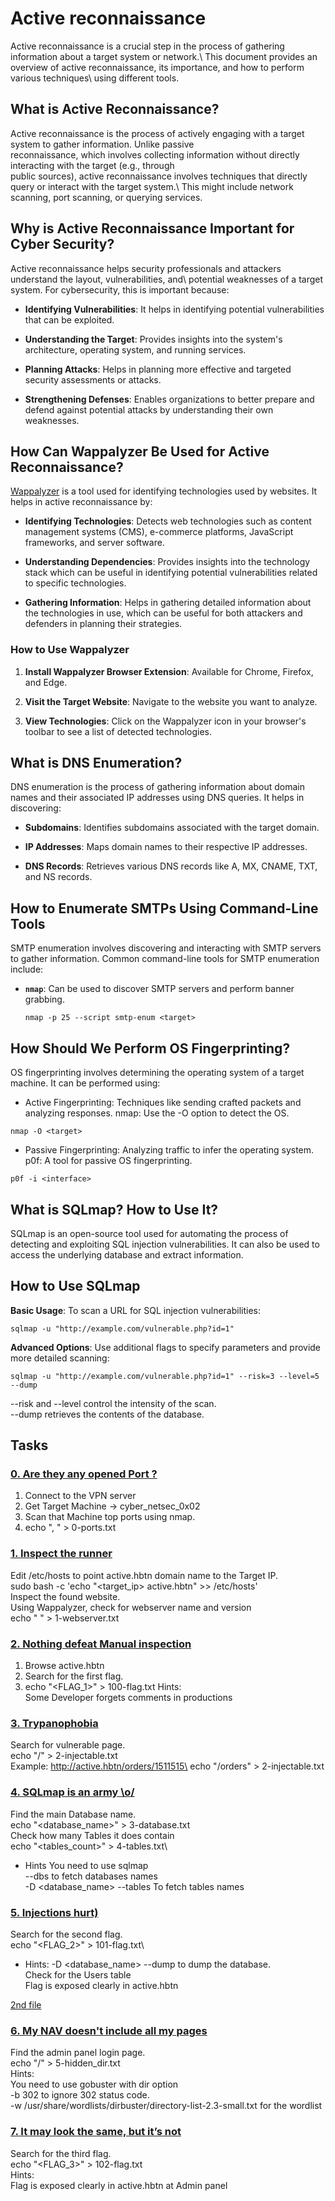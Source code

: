 # Active reconnaissance

Active reconnaissance is a crucial step in the process of gathering information about a target system or network.\ This document provides an overview of active reconnaissance, its importance, and how to perform various techniques\ using different tools.

## What is Active Reconnaissance?

Active reconnaissance is the process of actively engaging with a target system to gather information. Unlike passive\
reconnaissance, which involves collecting information without directly interacting with the target (e.g., through\
public sources), active reconnaissance involves techniques that directly query or interact with the target system.\ This might include network scanning, port scanning, or querying services.

## Why is Active Reconnaissance Important for Cyber Security?

Active reconnaissance helps security professionals and attackers understand the layout, vulnerabilities, and\ potential weaknesses of a target system. For cybersecurity, this is important because:

- **Identifying Vulnerabilities**: It helps in identifying potential vulnerabilities that can be exploited.

- **Understanding the Target**: Provides insights into the system's architecture, operating system, and running services.

- **Planning Attacks**: Helps in planning more effective and targeted security assessments or attacks.

- **Strengthening Defenses**: Enables organizations to better prepare and defend against potential attacks by understanding their own weaknesses.

## How Can Wappalyzer Be Used for Active Reconnaissance?

[Wappalyzer](https://www.wappalyzer.com/) is a tool used for identifying technologies used by websites. It helps in active reconnaissance by:

- **Identifying Technologies**: Detects web technologies such as content management systems (CMS), e-commerce platforms, JavaScript frameworks, and server software.

- **Understanding Dependencies**: Provides insights into the technology stack which can be useful in identifying potential vulnerabilities related to specific technologies.

- **Gathering Information**: Helps in gathering detailed information about the technologies in use, which can be useful for both attackers and defenders in planning their strategies.

### How to Use Wappalyzer

1. **Install Wappalyzer Browser Extension**: Available for Chrome, Firefox, and Edge.

2. **Visit the Target Website**: Navigate to the website you want to analyze.

3. **View Technologies**: Click on the Wappalyzer icon in your browser's toolbar to see a list of detected technologies.

## What is DNS Enumeration?

DNS enumeration is the process of gathering information about domain names and their associated IP addresses using DNS queries. It helps in discovering:

- **Subdomains**: Identifies subdomains associated with the target domain.

- **IP Addresses**: Maps domain names to their respective IP addresses.

- **DNS Records**: Retrieves various DNS records like A, MX, CNAME, TXT, and NS records.

## How to Enumerate SMTPs Using Command-Line Tools

SMTP enumeration involves discovering and interacting with SMTP servers to gather information. Common command-line tools for SMTP enumeration include:

- **`nmap`**: Can be used to discover SMTP servers and perform banner grabbing.
  ```
  nmap -p 25 --script smtp-enum <target>
  ```
## How Should We Perform OS Fingerprinting?

OS fingerprinting involves determining the operating system of a target machine. It can be performed using:

- Active Fingerprinting: Techniques like sending crafted packets and analyzing responses.
nmap: Use the -O option to detect the OS.
```
nmap -O <target>
```
- Passive Fingerprinting: Analyzing traffic to infer the operating system.
p0f: A tool for passive OS fingerprinting.
```
p0f -i <interface>
```

## What is SQLmap? How to Use It?

SQLmap is an open-source tool used for automating the process of detecting and exploiting SQL injection vulnerabilities. It can also be used to access the underlying database and extract information.

## How to Use SQLmap

**Basic Usage**: To scan a URL for SQL injection vulnerabilities:
```
sqlmap -u "http://example.com/vulnerable.php?id=1"
```
**Advanced Options**: Use additional flags to specify parameters and provide more detailed scanning:
```
sqlmap -u "http://example.com/vulnerable.php?id=1" --risk=3 --level=5 --dump
```
--risk and --level control the intensity of the scan.\
--dump retrieves the contents of the database.

## Tasks

### [0. Are they any opened Port ?](https://github.com/Mtiass/holbertonschool-cyber_security/blob/main/network_security/0x02_active_reconnaissance/0-ports.txt)

1. Connect to the VPN server
2. Get Target Machine -> cyber_netsec_0x02
3. Scan that Machine top ports using nmap.
4. echo "<openport>, <openport>" > 0-ports.txt

### [1. Inspect the runner](https://github.com/Mtiass/holbertonschool-cyber_security/blob/main/network_security/0x02_active_reconnaissance/1-webserver.txt)

Edit /etc/hosts to point active.hbtn domain name to the Target IP.\
sudo bash -c 'echo "<target_ip>    active.hbtn" >> /etc/hosts'\
Inspect the found website.\
Using Wappalyzer, check for webserver name and version\
echo "<webservername> <webserverversion>" > 1-webserver.txt

### [2. Nothing defeat Manual inspection](https://github.com/Mtiass/holbertonschool-cyber_security/blob/main/network_security/0x02_active_reconnaissance/100-flag.txt)

1. Browse active.hbtn
2. Search for the first flag.
3. echo "<FLAG_1>" > 100-flag.txt
Hints:\
Some Developer forgets comments in productions

### [3. Trypanophobia](https://github.com/Mtiass/holbertonschool-cyber_security/blob/main/network_security/0x02_active_reconnaissance/2-injectable.txt)

Search for vulnerable page.\
echo "/<pathname>" > 2-injectable.txt\
Example: http://active.hbtn/orders/1511515\
echo "/orders" > 2-injectable.txt

### [4. SQLmap is an army \o/](https://github.com/Mtiass/holbertonschool-cyber_security/blob/main/network_security/0x02_active_reconnaissance/3-database.txt)

Find the main Database name.\
echo "<database_name>" > 3-database.txt\
Check how many Tables it does contain\
echo "<tables_count>" > 4-tables.txt\
- Hints
You need to use sqlmap\
--dbs to fetch databases names\
-D <database_name> --tables To fetch tables names

### [5. Injections hurt)](https://github.com/Mtiass/holbertonschool-cyber_security/blob/main/network_security/0x02_active_reconnaissance/101-flag.txt)

Search for the second flag.\
echo "<FLAG_2>" > 101-flag.txt\
- Hints:
-D <database_name> --dump to dump the database.\
Check for the Users table\
Flag is exposed clearly in active.hbtn

[2nd file](https://github.com/Mtiass/holbertonschool-cyber_security/blob/main/network_security/0x02_active_reconnaissance/4-tables.txt)

### [6. My NAV doesn't include all my pages](https://github.com/Mtiass/holbertonschool-cyber_security/blob/main/network_security/0x02_active_reconnaissance/5-hidden_dir.txt)

Find the admin panel login page.\
echo "/<pathname>" > 5-hidden_dir.txt\
Hints:\
You need to use gobuster with dir option\
-b 302 to ignore 302 status code.\
-w /usr/share/wordlists/dirbuster/directory-list-2.3-small.txt for the wordlist

### [7. It may look the same, but it’s not](https://github.com/Mtiass/holbertonschool-cyber_security/blob/main/network_security/0x02_active_reconnaissance/102-flag.txt)

Search for the third flag.\
echo "<FLAG_3>" > 102-flag.txt\
Hints:\
Flag is exposed clearly in active.hbtn at Admin panel
